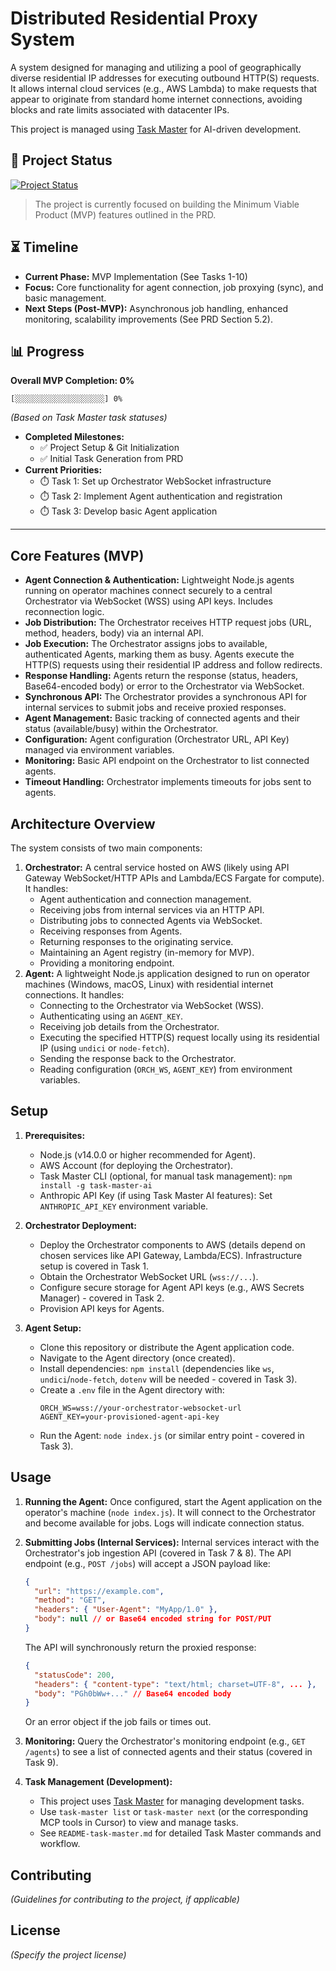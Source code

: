 # Distributed Residential Proxy System

A system designed for managing and utilizing a pool of geographically diverse residential IP addresses for executing outbound HTTP(S) requests. It allows internal cloud services (e.g., AWS Lambda) to make requests that appear to originate from standard home internet connections, avoiding blocks and rate limits associated with datacenter IPs.

This project is managed using [Task Master](README-task-master.md) for AI-driven development.

## 🚀 Project Status

[![Project Status](https://img.shields.io/badge/status-MVP%20Development-blue)](https://github.com/umutc/distrubuted-residential-proxy-system)

> The project is currently focused on building the Minimum Viable Product (MVP) features outlined in the PRD.

## ⏳ Timeline

-   **Current Phase:** MVP Implementation (See Tasks 1-10)
-   **Focus:** Core functionality for agent connection, job proxying (sync), and basic management.
-   **Next Steps (Post-MVP):** Asynchronous job handling, enhanced monitoring, scalability improvements (See PRD Section 5.2).

## 📊 Progress

**Overall MVP Completion: 0%**

```
[░░░░░░░░░░░░░░░░░░░░] 0% 
```
*(Based on Task Master task statuses)*

-   **Completed Milestones:**
    -   ✅ Project Setup & Git Initialization
    -   ✅ Initial Task Generation from PRD
-   **Current Priorities:**
    -   ⏱️ Task 1: Set up Orchestrator WebSocket infrastructure
    -   ⏱️ Task 2: Implement Agent authentication and registration
    -   ⏱️ Task 3: Develop basic Agent application

---

## Core Features (MVP)

-   **Agent Connection & Authentication:** Lightweight Node.js agents running on operator machines connect securely to a central Orchestrator via WebSocket (WSS) using API keys. Includes reconnection logic.
-   **Job Distribution:** The Orchestrator receives HTTP request jobs (URL, method, headers, body) via an internal API.
-   **Job Execution:** The Orchestrator assigns jobs to available, authenticated Agents, marking them as busy. Agents execute the HTTP(S) requests using their residential IP address and follow redirects.
-   **Response Handling:** Agents return the response (status, headers, Base64-encoded body) or error to the Orchestrator via WebSocket.
-   **Synchronous API:** The Orchestrator provides a synchronous API for internal services to submit jobs and receive proxied responses.
-   **Agent Management:** Basic tracking of connected agents and their status (available/busy) within the Orchestrator.
-   **Configuration:** Agent configuration (Orchestrator URL, API Key) managed via environment variables.
-   **Monitoring:** Basic API endpoint on the Orchestrator to list connected agents.
-   **Timeout Handling:** Orchestrator implements timeouts for jobs sent to agents.

## Architecture Overview

The system consists of two main components:

1.  **Orchestrator:** A central service hosted on AWS (likely using API Gateway WebSocket/HTTP APIs and Lambda/ECS Fargate for compute). It handles:
    -   Agent authentication and connection management.
    -   Receiving jobs from internal services via an HTTP API.
    -   Distributing jobs to connected Agents via WebSocket.
    -   Receiving responses from Agents.
    -   Returning responses to the originating service.
    -   Maintaining an Agent registry (in-memory for MVP).
    -   Providing a monitoring endpoint.
2.  **Agent:** A lightweight Node.js application designed to run on operator machines (Windows, macOS, Linux) with residential internet connections. It handles:
    -   Connecting to the Orchestrator via WebSocket (WSS).
    -   Authenticating using an `AGENT_KEY`.
    -   Receiving job details from the Orchestrator.
    -   Executing the specified HTTP(S) request locally using its residential IP (using `undici` or `node-fetch`).
    -   Sending the response back to the Orchestrator.
    -   Reading configuration (`ORCH_WS`, `AGENT_KEY`) from environment variables.

## Setup

1.  **Prerequisites:**
    -   Node.js (v14.0.0 or higher recommended for Agent).
    -   AWS Account (for deploying the Orchestrator).
    -   Task Master CLI (optional, for manual task management): `npm install -g task-master-ai`
    -   Anthropic API Key (if using Task Master AI features): Set `ANTHROPIC_API_KEY` environment variable.

2.  **Orchestrator Deployment:**
    -   Deploy the Orchestrator components to AWS (details depend on chosen services like API Gateway, Lambda/ECS). Infrastructure setup is covered in Task 1.
    -   Obtain the Orchestrator WebSocket URL (`wss://...`).
    -   Configure secure storage for Agent API keys (e.g., AWS Secrets Manager) - covered in Task 2.
    -   Provision API keys for Agents.

3.  **Agent Setup:**
    -   Clone this repository or distribute the Agent application code.
    -   Navigate to the Agent directory (once created).
    -   Install dependencies: `npm install` (dependencies like `ws`, `undici`/`node-fetch`, `dotenv` will be needed - covered in Task 3).
    -   Create a `.env` file in the Agent directory with:
        ```dotenv
        ORCH_WS=wss://your-orchestrator-websocket-url
        AGENT_KEY=your-provisioned-agent-api-key
        ```
    -   Run the Agent: `node index.js` (or similar entry point - covered in Task 3).

## Usage

1.  **Running the Agent:** Once configured, start the Agent application on the operator's machine (`node index.js`). It will connect to the Orchestrator and become available for jobs. Logs will indicate connection status.

2.  **Submitting Jobs (Internal Services):** Internal services interact with the Orchestrator's job ingestion API (covered in Task 7 & 8). The API endpoint (e.g., `POST /jobs`) will accept a JSON payload like:
    ```json
    {
      "url": "https://example.com",
      "method": "GET",
      "headers": { "User-Agent": "MyApp/1.0" },
      "body": null // or Base64 encoded string for POST/PUT
    }
    ```
    The API will synchronously return the proxied response:
    ```json
    {
      "statusCode": 200,
      "headers": { "content-type": "text/html; charset=UTF-8", ... },
      "body": "PGh0bWw+..." // Base64 encoded body
    }
    ```
    Or an error object if the job fails or times out.

3.  **Monitoring:** Query the Orchestrator's monitoring endpoint (e.g., `GET /agents`) to see a list of connected agents and their status (covered in Task 9).

4.  **Task Management (Development):**
    -   This project uses [Task Master](README-task-master.md) for managing development tasks.
    -   Use `task-master list` or `task-master next` (or the corresponding MCP tools in Cursor) to view and manage tasks.
    -   See `README-task-master.md` for detailed Task Master commands and workflow.

## Contributing

*(Guidelines for contributing to the project, if applicable)*

## License

*(Specify the project license)* 